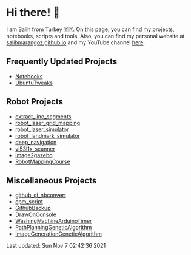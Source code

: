 # Hi there! :wave: 

I am Salih from Turkey :tr:. On this page; you can find my projects, notebooks, scripts and tools. Also, you can find my personal website at [salihmarangoz.github.io](https://salihmarangoz.github.io) and my YouTube channel [here](https://www.youtube.com/channel/UCu8rMm9uYrH-wwY1gI--fSQ).

## Frequently Updated Projects

- [Notebooks](https://github.com/salihmarangoz/notebooks)
- [UbuntuTweaks](https://github.com/salihmarangoz/UbuntuTweaks)

## Robot Projects

- [extract_line_segments](https://github.com/salihmarangoz/extract_line_segments)
- [robot_laser_grid_mapping](https://github.com/salihmarangoz/robot_laser_grid_mapping)
- [robot_laser_simulator](https://github.com/salihmarangoz/robot_laser_simulator)
- [robot_landmark_simulator](https://github.com/salihmarangoz/robot_landmark_simulator)
- [deep_navigation](https://github.com/salihmarangoz/deep_navigation)
- [vl53l1x_scanner](https://github.com/salihmarangoz/vl53l1x_scanner)
- [image2gazebo](https://github.com/salihmarangoz/image2gazebo)
- [RobotMappingCourse](https://github.com/salihmarangoz/RobotMappingCourse)

## Miscellaneous Projects

- [github_ci_nbconvert](https://github.com/salihmarangoz/github_ci_nbconvert)
- [cpm_script](https://github.com/salihmarangoz/cpm_script)
- [GithubBackup](https://github.com/salihmarangoz/GithubBackup)
- [DrawOnConsole](https://github.com/salihmarangoz/DrawOnConsole)
- [WashingMachineArduinoTimer](https://github.com/salihmarangoz/WashingMachineArduinoTimer)
- [PathPlanningGeneticAlgorithm](https://github.com/salihmarangoz/PathPlanningGeneticAlgorithm)
- [ImageGenerationGeneticAlgorithm](https://github.com/salihmarangoz/ImageGenerationGeneticAlgorithm)






Last updated: Sun Nov  7 02:42:36 2021
